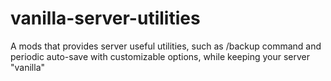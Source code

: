 # vanilla-server-utilities
 A mods that provides server useful utilities, such as /backup command and periodic auto-save with customizable options, while keeping your server "vanilla"
